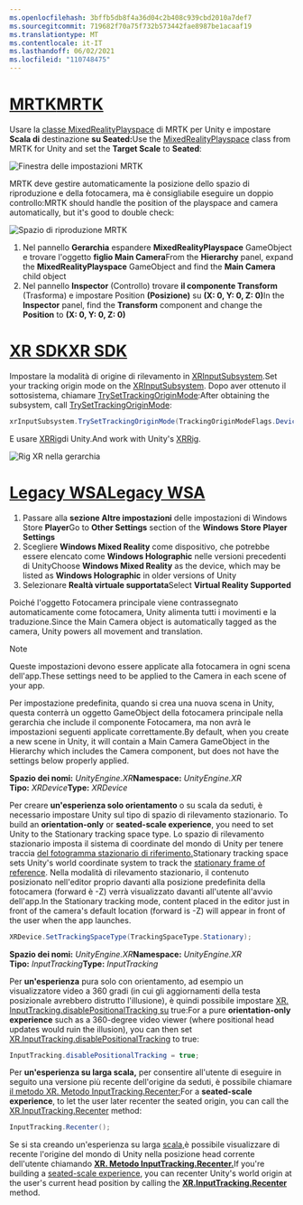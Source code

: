 ```yaml
---
ms.openlocfilehash: 3bffb5db8f4a36d04c2b408c939cbd2010a7def7
ms.sourcegitcommit: 719682f70a75f732b573442fae8987be1acaaf19
ms.translationtype: MT
ms.contentlocale: it-IT
ms.lasthandoff: 06/02/2021
ms.locfileid: "110748475"
---
```

# <a name="mrtk"></a>[<span data-ttu-id="f8cee-101">MRTK</span><span class="sxs-lookup"><span data-stu-id="f8cee-101">MRTK</span></span>](#tab/mrtk)
<!-- NEVER CHANGE THE ABOVE LINE! -->

<span data-ttu-id="f8cee-102">Usare la [classe MixedRealityPlayspace](/dotnet/api/microsoft.mixedreality.toolkit.mixedrealityplayspace) di MRTK per Unity e impostare **Scala di** destinazione **su Seated:**</span><span class="sxs-lookup"><span data-stu-id="f8cee-102">Use the [MixedRealityPlayspace](/dotnet/api/microsoft.mixedreality.toolkit.mixedrealityplayspace) class from MRTK for Unity and set the **Target Scale** to **Seated**:</span></span>

![Finestra delle impostazioni MRTK](../../images/mrtk-target-scale.png)

<span data-ttu-id="f8cee-104">MRTK deve gestire automaticamente la posizione dello spazio di riproduzione e della fotocamera, ma è consigliabile eseguire un doppio controllo:</span><span class="sxs-lookup"><span data-stu-id="f8cee-104">MRTK should handle the position of the playspace and camera automatically, but it's good to double check:</span></span>

![Spazio di riproduzione MRTK](../../images/mrtk-playspace.png)

1. <span data-ttu-id="f8cee-106">Nel pannello **Gerarchia** espandere **MixedRealityPlayspace** GameObject e trovare l'oggetto **figlio Main Camera**</span><span class="sxs-lookup"><span data-stu-id="f8cee-106">From the **Hierarchy** panel, expand the **MixedRealityPlayspace** GameObject and find the **Main Camera** child object</span></span>
2. <span data-ttu-id="f8cee-107">Nel pannello **Inspector** (Controllo) trovare **il componente Transform** (Trasforma) e impostare Position **(Posizione)** su **(X: 0, Y: 0, Z: 0)**</span><span class="sxs-lookup"><span data-stu-id="f8cee-107">In the **Inspector** panel, find the **Transform** component and change the **Position** to **(X: 0, Y: 0, Z: 0)**</span></span>

# <a name="xr-sdk"></a>[<span data-ttu-id="f8cee-108">XR SDK</span><span class="sxs-lookup"><span data-stu-id="f8cee-108">XR SDK</span></span>](#tab/xr)
<!-- NEVER CHANGE THE ABOVE LINE! -->

<span data-ttu-id="f8cee-109">Impostare la modalità di origine di rilevamento in [XRInputSubsystem](https://docs.unity3d.com/Documentation/ScriptReference/XR.XRInputSubsystem.html).</span><span class="sxs-lookup"><span data-stu-id="f8cee-109">Set your tracking origin mode on the [XRInputSubsystem](https://docs.unity3d.com/Documentation/ScriptReference/XR.XRInputSubsystem.html).</span></span> <span data-ttu-id="f8cee-110">Dopo aver ottenuto il sottosistema, chiamare [TrySetTrackingOriginMode](https://docs.unity3d.com/Documentation/ScriptReference/XR.XRInputSubsystem.TrySetTrackingOriginMode.html):</span><span class="sxs-lookup"><span data-stu-id="f8cee-110">After obtaining the subsystem, call [TrySetTrackingOriginMode](https://docs.unity3d.com/Documentation/ScriptReference/XR.XRInputSubsystem.TrySetTrackingOriginMode.html):</span></span>

```cs
xrInputSubsystem.TrySetTrackingOriginMode(TrackingOriginModeFlags.Device);
```

<span data-ttu-id="f8cee-111">E usare [XRRig](https://docs.unity3d.com/Manual/configuring-project-for-xr.html)di Unity.</span><span class="sxs-lookup"><span data-stu-id="f8cee-111">And work with Unity's [XRRig](https://docs.unity3d.com/Manual/configuring-project-for-xr.html).</span></span>

![Rig XR nella gerarchia](../../images/xrsdk-xrrig.png)

# <a name="legacy-wsa"></a>[<span data-ttu-id="f8cee-113">Legacy WSA</span><span class="sxs-lookup"><span data-stu-id="f8cee-113">Legacy WSA</span></span>](#tab/wsa)
<!-- NEVER CHANGE THE ABOVE LINE! -->

1. <span data-ttu-id="f8cee-114">Passare alla **sezione Altre impostazioni** delle impostazioni di Windows Store **Player**</span><span class="sxs-lookup"><span data-stu-id="f8cee-114">Go to **Other Settings** section of the **Windows Store Player Settings**</span></span>
2. <span data-ttu-id="f8cee-115">Scegliere **Windows Mixed Reality** come dispositivo, che potrebbe essere elencato come **Windows Holographic** nelle versioni precedenti di Unity</span><span class="sxs-lookup"><span data-stu-id="f8cee-115">Choose **Windows Mixed Reality** as the device, which may be listed as **Windows Holographic** in older versions of Unity</span></span>
3. <span data-ttu-id="f8cee-116">Selezionare **Realtà virtuale supportata**</span><span class="sxs-lookup"><span data-stu-id="f8cee-116">Select **Virtual Reality Supported**</span></span>

<span data-ttu-id="f8cee-117">Poiché l'oggetto Fotocamera principale viene contrassegnato automaticamente come fotocamera, Unity alimenta tutti i movimenti e la traduzione.</span><span class="sxs-lookup"><span data-stu-id="f8cee-117">Since the Main Camera object is automatically tagged as the camera, Unity powers all movement and translation.</span></span>

>[!NOTE]
><span data-ttu-id="f8cee-118">Queste impostazioni devono essere applicate alla fotocamera in ogni scena dell'app.</span><span class="sxs-lookup"><span data-stu-id="f8cee-118">These settings need to be applied to the Camera in each scene of your app.</span></span>
>
><span data-ttu-id="f8cee-119">Per impostazione predefinita, quando si crea una nuova scena in Unity, questa conterrà un oggetto GameObject della fotocamera principale nella gerarchia che include il componente Fotocamera, ma non avrà le impostazioni seguenti applicate correttamente.</span><span class="sxs-lookup"><span data-stu-id="f8cee-119">By default, when you create a new scene in Unity, it will contain a Main Camera GameObject in the Hierarchy which includes the Camera component, but does not have the settings below properly applied.</span></span>

<span data-ttu-id="f8cee-120">**Spazio dei nomi:** *UnityEngine.XR*</span><span class="sxs-lookup"><span data-stu-id="f8cee-120">**Namespace:** *UnityEngine.XR*</span></span><br>
<span data-ttu-id="f8cee-121">**Tipo:** *XRDevice*</span><span class="sxs-lookup"><span data-stu-id="f8cee-121">**Type:** *XRDevice*</span></span>

<span data-ttu-id="f8cee-122">Per creare **un'esperienza solo orientamento** o su scala da seduti, è necessario impostare Unity sul tipo di spazio di rilevamento stazionario. </span><span class="sxs-lookup"><span data-stu-id="f8cee-122">To build an **orientation-only** or **seated-scale experience**, you need to set Unity to the Stationary tracking space type.</span></span> <span data-ttu-id="f8cee-123">Lo spazio di rilevamento stazionario imposta il sistema di coordinate del mondo di Unity per tenere traccia [del fotogramma stazionario di riferimento.](../../../../design/coordinate-systems.md#spatial-coordinate-systems)</span><span class="sxs-lookup"><span data-stu-id="f8cee-123">Stationary tracking space sets Unity's world coordinate system to track the [stationary frame of reference](../../../../design/coordinate-systems.md#spatial-coordinate-systems).</span></span> <span data-ttu-id="f8cee-124">Nella modalità di rilevamento stazionario, il contenuto posizionato nell'editor proprio davanti alla posizione predefinita della fotocamera (forward è -Z) verrà visualizzato davanti all'utente all'avvio dell'app.</span><span class="sxs-lookup"><span data-stu-id="f8cee-124">In the Stationary tracking mode, content placed in the editor just in front of the camera's default location (forward is -Z) will appear in front of the user when the app launches.</span></span>

```cs
XRDevice.SetTrackingSpaceType(TrackingSpaceType.Stationary);
```

<span data-ttu-id="f8cee-125">**Spazio dei nomi:** *UnityEngine.XR*</span><span class="sxs-lookup"><span data-stu-id="f8cee-125">**Namespace:** *UnityEngine.XR*</span></span><br>
<span data-ttu-id="f8cee-126">**Tipo:** *InputTracking*</span><span class="sxs-lookup"><span data-stu-id="f8cee-126">**Type:** *InputTracking*</span></span>

<span data-ttu-id="f8cee-127">Per **un'esperienza** pura solo con orientamento, ad esempio un visualizzatore video a 360 gradi (in cui gli aggiornamenti della testa posizionale avrebbero distrutto l'illusione), è quindi possibile impostare [XR. InputTracking.disablePositionalTracking su](https://docs.unity3d.com/ScriptReference/XR.InputTracking-disablePositionalTracking.html) true:</span><span class="sxs-lookup"><span data-stu-id="f8cee-127">For a pure **orientation-only experience** such as a 360-degree video viewer (where positional head updates would ruin the illusion), you can then set [XR.InputTracking.disablePositionalTracking](https://docs.unity3d.com/ScriptReference/XR.InputTracking-disablePositionalTracking.html) to true:</span></span>

```cs
InputTracking.disablePositionalTracking = true;
```

<span data-ttu-id="f8cee-128">Per **un'esperienza su larga scala,** per consentire all'utente di eseguire in seguito una versione più recente dell'origine da seduti, è possibile chiamare [il metodo XR. Metodo InputTracking.Recenter:](https://docs.unity3d.com/ScriptReference/XR.InputTracking.Recenter.html)</span><span class="sxs-lookup"><span data-stu-id="f8cee-128">For a **seated-scale experience**, to let the user later recenter the seated origin, you can call the [XR.InputTracking.Recenter](https://docs.unity3d.com/ScriptReference/XR.InputTracking.Recenter.html) method:</span></span>

```cs
InputTracking.Recenter();
```

<span data-ttu-id="f8cee-129">Se si sta creando un'esperienza su larga [scala,](../../../../design/coordinate-systems.md)è possibile visualizzare di recente l'origine del mondo di Unity nella posizione head corrente dell'utente chiamando **[XR. Metodo InputTracking.Recenter.](https://docs.unity3d.com/ScriptReference/XR.InputTracking.Recenter.html)**</span><span class="sxs-lookup"><span data-stu-id="f8cee-129">If you're building a [seated-scale experience](../../../../design/coordinate-systems.md), you can recenter Unity's world origin at the user's current head position by calling the **[XR.InputTracking.Recenter](https://docs.unity3d.com/ScriptReference/XR.InputTracking.Recenter.html)** method.</span></span>